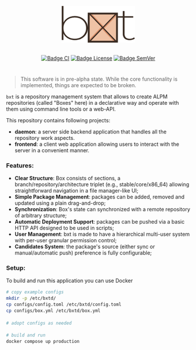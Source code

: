 <div align="center">
  <img src="web/public/logo-full.svg" alt="drawing" width="200"/>
  <br><br>

[![Badge CI]][CI]
[![Badge License]][License]
[![Badge SemVer]][SemVer]

</div>

#

> This software is in pre-alpha state. While the core functionality is implemented, things are expected to be broken.

`bxt` is a repository management system that allows to create ALPM repositories (called "Boxes" here) in a declarative way and operate with them using command line tools or a web-API.

This repository contains following projects:

- **daemon**: a server side backend application that handles all the repository work aspects.
- **frontend**: a client web application allowing users to interact with the server in a convenient manner.

### Features:

- **Clear Structure**: Box consists of sections, a branch/repository/architecture triplet (e.g., stable/core/x86_64) allowing straightforward navigation in a file manager-like UI;
- **Simple Package Management**: packages can be added, removed and updated using a plain drag-and-drop;
- **Synchronization**: Box's state can synchronized with a remote repository of arbitrary structure;
- **Automatic Deployment Support**: packages can be pushed via a basic HTTP API designed to be used in scripts;
- **User Management**: bxt is made to have a hierarchical multi-user system with per-user granular permission control;
- **Candidates System**: the package's source (either sync or manual/automatic push) preference is fully configurable;

### Setup:

To build and run this application you can use Docker

```bash
# copy example configs
mkdir -p /etc/bxtd/
cp configs/config.toml /etc/bxtd/config.toml
cp configs/box.yml /etc/bxtd/box.yml

# adopt configs as needed

# build and run
docker compose up production
```

<!------------------------------------------------------------------------------------------------>

[CI]: https://github.com/anydistro/bxt/actions/workflows/change.yml
[License]: LICENSE
[SemVer]: https://semver.org/spec/v2.0.0.html

<!------------------------------------------------------------------------------------------------>

<!-------------------------------------------- Badges -------------------------------------------->

[Badge CI]: https://github.com/anydistro/bxt/actions/workflows/change.yml/badge.svg?event=push
[Badge License]: https://img.shields.io/github/license/anydistro/bxt
[Badge SemVer]: https://img.shields.io/badge/SemVer-2.0.0-83649e?logo=semver

<!------------------------------------------------------------------------------------------------>
